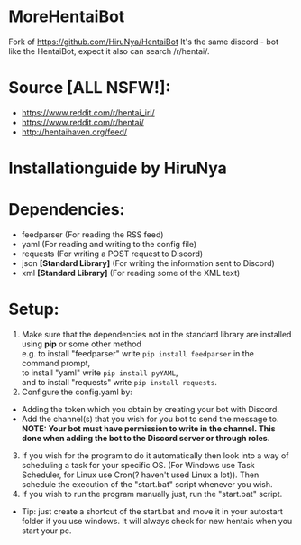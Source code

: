 # MoreHentaiBot
Fork of https://github.com/HiruNya/HentaiBot
It's the same discord - bot like the HentaiBot, expect it also can search /r/hentai/.

# Source \[ALL NSFW!]:
- https://www.reddit.com/r/hentai_irl/
- https://www.reddit.com/r/hentai/
- http://hentaihaven.org/feed/

# Installationguide by HiruNya
# Dependencies:
- feedparser  (For reading the RSS feed)
- yaml  (For reading and writing to the config file)
- requests  (For writing a POST request to Discord)
- json <b>\[Standard Library]</b>  (For writing the information sent to Discord)
- xml <b>\[Standard Library]</b>  (For reading some of the XML text)

# Setup:
1. Make sure that the dependencies not in the standard library are installed using <b>pip</b> or some other method<br>
e.g. to install "feedparser" write ```pip install feedparser``` in the command prompt,<br>
  to install "yaml" write ```pip install pyYAML```,<br>
  and to install "requests" write ```pip install requests```.
2. Configure the config.yaml by:
  - Adding the token which you obtain by creating your bot with Discord.
  - Add the channel(s) that you wish for you bot to send the message to.
    <b>NOTE: Your bot must have permission to write in the channel. This done when adding the bot to the Discord server or through roles.</b>
3. If you wish for the program to do it automatically then look into a way of scheduling a task for your specific OS. (For Windows use Task Scheduler, for Linux use Cron(? haven't used Linux a lot)). Then schedule the execution of the "start.bat" script whenever you wish.
4. If you wish to run the program manually just, run the "start.bat" script.
- Tip: just create a shortcut of the start.bat and move it in your autostart folder if you use windows. It will always check for new hentais when you start your pc.
